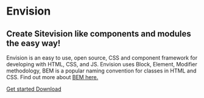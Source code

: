 <main class="docs-text">
   <div class="env-d-flex env-justify-content--center sv-home__content">
      <div class="sv-home__item">
         <div class="sv-home__env-logo">
            <img class="env-image" src="/images/envision_logo.png" alt="">
         </div>
         <h1 class="sv-home__title">
            Envision
         </h1>
         <h2 class="sv-home__subheader">
            Create Sitevision like components and modules the easy way!
         </h2>
         <p class="sv-home__text">
            Envision is an easy to use, open source, CSS and component framework 
            for developing with HTML, CSS, and JS. Envision uses Block, Element, 
            Modifier methodology, BEM is a popular naming convention for classes 
            in HTML and CSS. Find out more about <a href="https://en.bem.info/methodology/quick-start/">BEM here.</a>
         </p>
         <div class="sv-home__buttons">
            <a class="env-button env-button--primary env-m-right--x-small" href="/getting-started/introduction/">
               Get started
            </a>
            <a class="env-button env-button--primary env-button--ghost" href="https://github.com/sitevision/envision/archive/master.zip">
               Download
            </a>
         </div>
      </div>
   </div>
</main>
